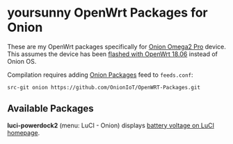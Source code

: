 # yoursunny OpenWrt Packages for Onion

These are my OpenWrt packages specifically for [Onion Omega2 Pro](https://onion.io/store/omega2-pro/) device.
This assumes the device has been [flashed with OpenWrt 18.06](https://yoursunny.com/t/2019/omega2pro-openwrt/) instead of Onion OS.

Compilation requires adding [Onion Packages](https://github.com/OnionIoT/OpenWRT-Packages/) feed to `feeds.conf`:

    src-git onion https://github.com/OnionIoT/OpenWRT-Packages.git

## Available Packages

**luci-powerdock2** (menu: LuCI - Onion) displays [battery voltage on LuCI homepage](https://yoursunny.com/t/2019/omega2pro-battery/).
